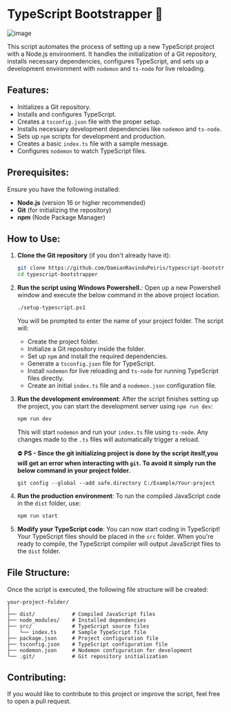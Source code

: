 # TypeScript Bootstrapper 🚀

![image](https://github.com/user-attachments/assets/726ab224-bc3b-4843-ada9-ae9ed67a60dc)


This script automates the process of setting up a new TypeScript project with a Node.js environment. It handles the initialization of a Git repository, installs necessary dependencies, configures TypeScript, and sets up a development environment with `nodemon` and `ts-node` for live reloading.

## Features:
- Initializes a Git repository.
- Installs and configures TypeScript.
- Creates a `tsconfig.json` file with the proper setup.
- Installs necessary development dependencies like `nodemon` and `ts-node`.
- Sets up `npm` scripts for development and production.
- Creates a basic `index.ts` file with a sample message.
- Configures `nodemon` to watch TypeScript files.

## Prerequisites:
Ensure you have the following installed:
- **Node.js** (version 16 or higher recommended)
- **Git** (for initializing the repository)
- **npm** (Node Package Manager)

## How to Use:
1. **Clone the Git repository** (if you don't already have it):
   ```bash
   git clone https://github.com/DamianRavinduPeiris/typescript-bootstrapper.git
   cd typescript-bootstrapper
   ```

2. **Run the script using Windows Powershell.**:
   Open up a new Powershell window and execute the below command in the above project location.
   
   ```bash
   ./setup-typescript.ps1
   ```

   You will be prompted to enter the name of your project folder. The script will:
   - Create the project folder.
   - Initialize a Git repository inside the folder.
   - Set up `npm` and install the required dependencies.
   - Generate a `tsconfig.json` file for TypeScript.
   - Install `nodemon` for live reloading and `ts-node` for running TypeScript files directly.
   - Create an initial `index.ts` file and a `nodemon.json` configuration file.

3. **Run the development environment**:
   After the script finishes setting up the project, you can start the development server using `npm run dev`:
   ```bash
   npm run dev
   ```

   This will start `nodemon` and run your `index.ts` file using `ts-node`. Any changes made to the `.ts` files will automatically trigger a reload.

   ⛔ **PS - Since the git initializing project is done by the script iteslf,you will get an error when interacting with `git`. To avoid it simply run the below command in your project folder.**


    `git config --global --add safe.directory C:/Example/Your-project`

5. **Run the production environment**:
   To run the compiled JavaScript code in the `dist` folder, use:
   ```bash
   npm run start
   ```

6. **Modify your TypeScript code**:
   You can now start coding in TypeScript! Your TypeScript files should be placed in the `src` folder. When you're ready to compile, the TypeScript compiler will output JavaScript files to the `dist` folder.

## File Structure:
Once the script is executed, the following file structure will be created:

```
your-project-folder/
│
├── dist/            # Compiled JavaScript files
├── node_modules/    # Installed dependencies
├── src/             # TypeScript source files
│   └── index.ts     # Sample TypeScript file
├── package.json     # Project configuration file
├── tsconfig.json    # TypeScript configuration file
├── nodemon.json     # Nodemon configuration for development
└── .git/            # Git repository initialization
```

## Contributing:
If you would like to contribute to this project or improve the script, feel free to open a pull request.
